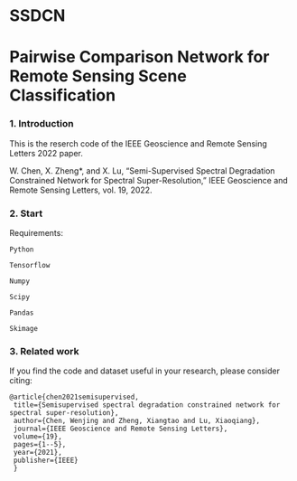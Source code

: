 # SSDCN

# Pairwise Comparison Network for Remote Sensing Scene Classification

### 1. Introduction

This is the reserch code of the IEEE Geoscience and Remote Sensing Letters 2022 paper.

W. Chen, X. Zheng*, and X. Lu, “Semi-Supervised Spectral Degradation Constrained Network for Spectral Super-Resolution,” IEEE Geoscience and Remote Sensing Letters, vol. 19, 2022.


### 2. Start

Requirements:

	Python
	
	Tensorflow
	
	Numpy
	
	Scipy
	
	Pandas
	
	Skimage


### 3. Related work

If you find the code and dataset useful in your research, please consider citing:

	@article{chen2021semisupervised,
	 title={Semisupervised spectral degradation constrained network for spectral super-resolution},
     author={Chen, Wenjing and Zheng, Xiangtao and Lu, Xiaoqiang},
     journal={IEEE Geoscience and Remote Sensing Letters},
     volume={19},
     pages={1--5},
     year={2021},
     publisher={IEEE}
     }




